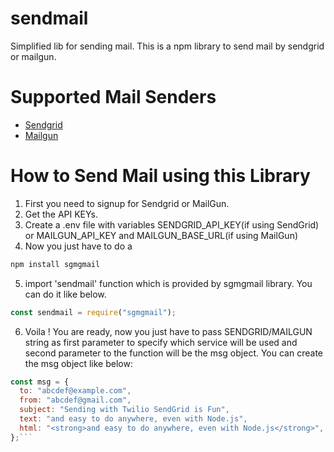 # sendmail

Simplified lib for sending mail. This is a npm library to send mail by sendgrid or mailgun.

# Supported Mail Senders

- [Sendgrid](https://sendgrid.com/)
- [Mailgun](https://www.mailgun.com/)

# How to Send Mail using this Library

1. First you need to signup for Sendgrid or MailGun.
2. Get the API KEYs.
3. Create a .env file with variables SENDGRID_API_KEY(if using SendGrid) or MAILGUN_API_KEY and MAILGUN_BASE_URL(if using MailGun)
4. Now you just have to do a

```javascript
npm install sgmgmail
```

5. import 'sendmail' function which is provided by sgmgmail library. You can do it like below.

```javascript
const sendmail = require("sgmgmail");
```

6. Voila ! You are ready, now you just have to pass SENDGRID/MAILGUN string as first parameter to specify which service will be used and second parameter to the function will be the msg object. You can create the msg object like below:

````javascript
const msg = {
  to: "abcdef@example.com",
  from: "abcdef@gmail.com",
  subject: "Sending with Twilio SendGrid is Fun",
  text: "and easy to do anywhere, even with Node.js",
  html: "<strong>and easy to do anywhere, even with Node.js</strong>",
};```
````

